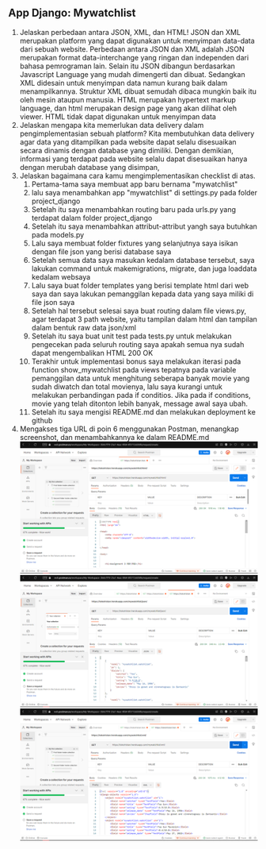 ## App Django: Mywatchlist

1. Jelaskan perbedaan antara JSON, XML, dan HTML!
JSON dan XML merupakan platform yang dapat digunakan untuk menyimpan data-data dari sebuah website. Perbedaan antara JSON dan XML adalah JSON merupakan format data-interchange yang ringan dan independen dari bahasa pemrograman lain. Selain itu JSON dibangun berdasarkan Javascript Language yang mudah dimengerti dan dibuat. Sedangkan XML didesain untuk menyimpan data namun kurang baik dalam menampilkannya. Struktur XML dibuat semudah dibaca mungkin baik itu oleh mesin ataupun manusia.
HTML merupakan hypertext markup language, dan html merupakan design page yang akan dilihat oleh viewer. HTML tidak dapat digunakan untuk menyimpan data
2. Jelaskan mengapa kita memerlukan data delivery dalam pengimplementasian sebuah platform?
Kita membutuhkan data delivery agar data yang ditampilkan pada website dapat selalu disesuaikan secara dinamis dengan database yang dimiliki. Dengan demikian, informasi yang terdapat pada website selalu dapat disesuaikan hanya dengan merubah database yang disimpan,
3. Jelaskan bagaimana cara kamu mengimplementasikan checklist di atas.
    1. Pertama-tama saya membuat app baru bernama "mywatchlist"
    2. lalu saya menambahkan app "mywatchlist" di settings.py pada folder project_django
    3. Setelah itu saya menambahkan routing baru pada urls.py yang terdapat dalam folder project_django
    4. Setelah itu saya menambahkan attribut-attribut yangh saya butuhkan pada models.py
    5. Lalu saya membuat folder fixtures yang selanjutnya saya isikan dengan file json yang berisi database saya
    6. Setelah semua data saya masukan kedalam database tersebut, saya lakukan command untuk makemigrations, migrate, dan juga loaddata kedalam websaya
    7. Lalu saya buat folder templates yang berisi template html dari web saya dan saya lakukan pemanggilan kepada data yang saya miliki di file json saya
    8. Setelah hal tersebut selesai saya buat routing dalam file views.py, agar terdapat 3 path website, yaitu tampilan dalam html dan tampilan dalam bentuk raw data json/xml
    9. Setelah itu saya buat unit test pada tests.py untuk melakukan pengecekan pada seluruh routing saya apakah semua nya sudah dapat mengembalikan HTML 200 OK
    10. Terakhir untuk implementasi bonus saya melakukan iterasi pada function show_mywatchlist pada views tepatnya pada variable pemanggilan data untuk menghitung seberapa banyak movie yang sudah diwatch dan total movienya, lalu saya kurangi untuk melakukan perbandingan pada if conditios. Jika pada if conditions, movie yang telah ditonton lebih banyak, message awal saya ubah.
    11. Setelah itu saya mengisi README.md dan melakukan deployment ke github
4. Mengakses tiga URL di poin 6 menggunakan Postman, menangkap screenshot, dan menambahkannya ke dalam README.md
![Gambar]('../../Postman/HTML.png?raw=true')
![Gambar]('../../Postman/JSON.png?raw=true')
![Gambar]('../../Postman/XML.png?raw=true')